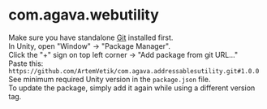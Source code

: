 # com.agava.webutility  
  
Make sure you have standalone [Git](https://git-scm.com/downloads) installed first.  
In Unity, open "Window" -> "Package Manager".  
Click the "+" sign on top left corner -> "Add package from git URL..."  
Paste this: `https://github.com/ArtemVetik/com.agava.addressablesutility.git#1.0.0`  
See minimum required Unity version in the `package.json` file.  
To update the package, simply add it again while using a different version tag.  
  